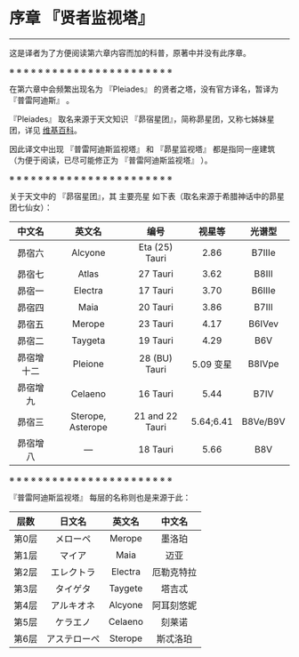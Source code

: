 # 序章 『贤者监视塔』

------

这是译者为了方便阅读第六章内容而加的科普，原著中并没有此序章。

※ ※ ※ ※ ※ ※ ※ ※ ※ ※ ※ ※ ※ ※ ※ ※ ※ ※ ※ ※ ※ ※ ※

在第六章中会频繁出现名为 『Pleiades』 的贤者之塔，没有官方译名，暂译为 『普雷阿迪斯』 。

『Pleiades』 取名来源于天文知识 『昴宿星团』，简称昴星团，又称七姊妹星团，详见 [维基百科](https://zh.wikipedia.org/wiki/%E6%98%B4%E5%AE%BF%E6%98%9F%E5%9C%98)。

因此译文中出现 『普雷阿迪斯监视塔』 和 『昴星监视塔』 都是指同一座建筑（为便于阅读，已尽可能修正为 『普雷阿迪斯监视塔』 ）。

※ ※ ※ ※ ※ ※ ※ ※ ※ ※ ※ ※ ※ ※ ※ ※ ※ ※ ※ ※ ※ ※ ※

关于天文中的 『昴宿星团』，其 主要亮星 如下表（取名来源于希腊神话中的昴星团七仙女）：

| 中文名 | 英文名 | 编号 | 视星等 | 光谱型 |
|:---:|:---:|:---:|:---:|:---:|
| 昴宿六 | Alcyone | Eta (25) Tauri | 2.86 | B7IIIe |
| 昴宿七 | Atlas | 27 Tauri | 3.62 | B8III |
| 昴宿一 | Electra | 17 Tauri | 3.70 | B6IIIe |
| 昴宿四 | Maia | 20 Tauri | 3.86 | B7III |
| 昴宿五 | Merope | 23 Tauri | 4.17 | B6IVev |
| 昴宿二 | Taygeta | 19 Tauri | 4.29 | B6V |
| 昴宿增十二 | Pleione | 28 (BU) Tauri | 5.09 变星 | B8IVpe |
| 昴宿增九 | Celaeno | 16 Tauri | 5.44 | B7IV |
| 昴宿三 | Sterope, Asterope | 21 and 22 Tauri | 5.64;6.41 | B8Ve/B9V |
| 昴宿增八 | — | 18 Tauri | 5.66 | B8V |

※ ※ ※ ※ ※ ※ ※ ※ ※ ※ ※ ※ ※ ※ ※ ※ ※ ※ ※ ※ ※ ※ ※

『普雷阿迪斯监视塔』 每层的名称则也是来源于此：

| 层数 | 日文名 | 英文名 | 中文名 |
|:---:|:---:|:---:|:---:|
| 第0层 | メローペ | Merope | 墨洛珀 |
| 第1层 | マイア | Maia | 迈亚 |
| 第2层 | エレクトラ | Electra | 厄勒克特拉 |
| 第3层 | タイゲタ | Taygete | 塔吉忒 |
| 第4层 | アルキオネ | Alcyone | 阿耳刻悠妮 |
| 第5层 | ケラエノ | Celaeno | 刻莱诺 |
| 第6层 | アステローペ | Sterope | 斯忒洛珀 |

